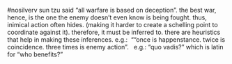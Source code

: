 #nosilverv 
sun tzu said “all warfare is based on deception”. the best war, hence, is the one the enemy doesn’t even know is being fought. thus, inimical action often hides. (making it harder to create a schelling point to coordinate against it). therefore, it must be inferred to. 
there are heuristics that help in making these inferences.
e.g.:  ““once is happenstance. twice is coincidence. three times is enemy action”.  
e.g.: “quo vadis?” which is latin for “who benefits?”

